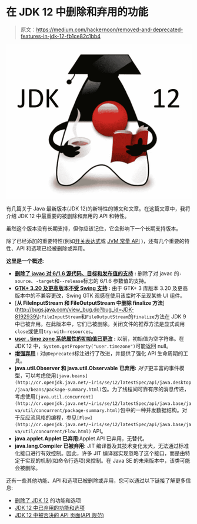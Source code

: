 # 在 JDK 12 中删除和弃用的功能

> 原文：<https://medium.com/hackernoon/removed-and-deprecated-features-in-jdk-12-fb1ce82c1bb4>

![](img/576624f33164d53dec12f99d315a6bce.png)

有几篇关于 Java 最新版本(JDK 12)的新特性的博文和文章。在这篇文章中，我将介绍 JDK 12 中最重要的被删除和弃用的 API 和特性。

虽然这个版本没有长期支持，但你应该记住，它会影响下一个长期支持版本。

除了已经添加的重要特性(例如[开关表达式](http://openjdk.java.net/jeps/325)或 [JVM 常量 API](http://openjdk.java.net/jeps/334) )，还有几个重要的特性、API 和选项已经被删除或弃用。

**这里是一个概述:**

*   [**删除了 javac 对 6/1.6 源代码、目标和发布值的支持**](http://bugs.java.com/view_bug.do?bug_id=JDK-8028563) **:** 删除了对 javac 的`-source`、`-target`和`--release`标志的 6/1.6 参数值的支持。
*   [**GTK+ 3.20 及更高版本不受 Swing 支持**](http://bugs.java.com/view_bug.do?bug_id=JDK-8218469) **:** 由于 GTK+ 3 库版本 3.20 及更高版本中的不兼容更改，Swing GTK 观感在使用该库时不呈现某些 UI 组件。
*   [**从 FileInputStream 和 FileOutputStream 中删除 finalize 方法**](http://bugs.java.com/view_bug.do?bug_id=JDK-8192939\)**:**`FileInputStream`和`FileOutputStream`的`finalize`方法在 JDK 9 中已被弃用。在此版本中，它们已被删除。关闭文件的推荐方法是显式调用`close`或使用`try-with-resources`。
*   [**user . time zone 系统属性的初始值已更改**](http://bugs.java.com/view_bug.do?bug_id=JDK-8185496) **:** 以前，初始值为空字符串。在 JDK 12 中，`System.getProperty("user.timezone")`可能返回 null。
*   [**增强弃用**](http://openjdk.java.net/jeps/277) **:** 对`@Deprecated`标注进行了改进，并提供了强化 API 生命周期的工具。
*   **java.util.Observer 和 java.util.Observable** **已弃用:** *对于*更丰富的事件模型，可以考虑使用`[java.beans](http://cr.openjdk.java.net/~iris/se/12/latestSpec/api/java.desktop/java/beans/package-summary.html)`包。为了线程间可靠有序的消息传递，考虑使用`[java.util.concurrent](http://cr.openjdk.java.net/~iris/se/12/latestSpec/api/java.base/java/util/concurrent/package-summary.html)`包中的一种并发数据结构。对于反应流风格的编程，参见`[Flow](http://cr.openjdk.java.net/~iris/se/12/latestSpec/api/java.base/java/util/concurrent/Flow.html)` API。
*   **java.applet.Applet 已弃用**:Applet API 已弃用，无替代。
*   **java.lang.Compiler 已被弃用:** JIT 编译器及其技术变化太大，无法通过标准化接口进行有效控制。因此，许多 JIT 编译器实现忽略了这个接口，而是由特定于实现的机制(如命令行选项)来控制。在 Java SE 的未来版本中，该类可能会被删除。

还有一些其他功能、API 和选项已被删除或弃用，您可以通过以下链接了解更多信息:

*   [删除了 JDK 12](https://www.oracle.com/technetwork/java/javase/12-relnote-issues-5211422.html#Removed) 的功能和选项
*   [JDK 12 中已弃用的功能和选项](https://www.oracle.com/technetwork/java/javase/12-relnote-issues-5211422.html#Deprecated)
*   [JDK 12 中被否决的 API 页面(API 规范)](http://cr.openjdk.java.net/~iris/se/12/latestSpec/api/deprecated-list.html)